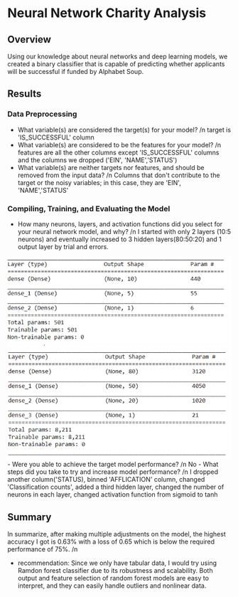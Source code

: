 # Neural Network Charity Analysis

## Overview
Using our knowledge about neural networks and deep learning models, we created a binary classifier that is capable of predicting whether applicants will be successful if funded by Alphabet Soup.

## Results
### Data Preprocessing
- What variable(s) are considered the target(s) for your model? /n
target is 'IS_SUCCESSFUL' column
- What variable(s) are considered to be the features for your model? /n
features are all the other columns except 'IS_SUCCESSFUL' columns and the columns we dropped ('EIN', 'NAME','STATUS')
- What variable(s) are neither targets nor features, and should be removed from the input data? /n
Columns that don't contribute to the target or the noisy variables; in this case, they are 'EIN', 'NAME','STATUS'
### Compiling, Training, and Evaluating the Model
- How many neurons, layers, and activation functions did you select for your neural network model, and why? /n
I started with only 2 layers (10:5 neurons) and eventually increased to 3 hidden layers(80:50:20) and 1 output layer by trial and errors.
<img src="Resources/Deliverable2_model.PNG" width="800">
<img src="Resources/Deliverable3_model.PNG" width="800">
- Were you able to achieve the target model performance? /n
No
- What steps did you take to try and increase model performance? /n
I dropped another column('STATUS), binned 'AFFLICATION' column, changed 'Classification counts', added a third hidden layer, changed the number of neurons in each layer, changed activation function from sigmoid to tanh

## Summary
In summarize, after making multiple adjustments on the model, the highest accuracy I got is 0.63% with a loss of 0.65 which is below the required performance of 75%. /n
- recommendation: Since we only have tabular data, I would try using Ramdon forest classifier due to its robustness and scalability. Both output and feature selection of random forest models are easy to interpret, and they can easily handle outliers and nonlinear data.